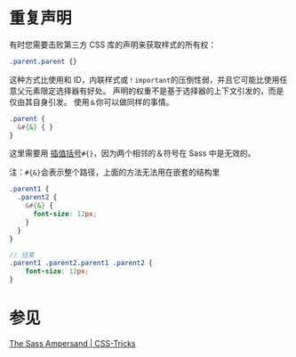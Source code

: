 # 重复声明

有时您需要击败第三方 CSS 库的声明来获取样式的所有权：

```css
.parent.parent {}
```

这种方式比使用和 ID，内联样式或`！important`的压倒性弱，并且它可能比使用任意父元素限定选择器有好处。 声明的权重不是基于选择器的上下文引发的，而是仅由其自身引发。 使用`＆`你可以做同样的事情。

```scss
.parent {
  &#{&} { }
}
```

这里需要用 [插值括号](http://webdesign.tutsplus.com/tutorials/all-you-ever-need-to-know-about-sass-interpolation--cms-21375)`#{}`，因为两个相邻的＆符号在 Sass 中是无效的。

注：`#{&}`会表示整个路径，上面的方法无法用在嵌套的结构里

```scss
.parent1 {
  .parent2 { 
    &#{&} {
      font-size: 12px;
    }
  }
}

// 结果
.parent1 .parent2.parent1 .parent2 {
	font-size: 12px;
}
```

# 参见

[The Sass Ampersand | CSS-Tricks](https://css-tricks.com/the-sass-ampersand/)
